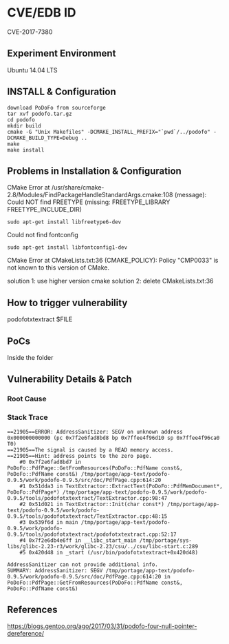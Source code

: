 # CVE/EDB ID
CVE-2017-7380

## Experiment Environment
Ubuntu 14.04 LTS

## INSTALL & Configuration
```
download PoDoFo from sourceforge
tar xvf podofo.tar.gz
cd podofo 
mkdir build
cmake -G "Unix Makefiles" -DCMAKE_INSTALL_PREFIX="`pwd`/../podofo" -DCMAKE_BUILD_TYPE=Debug ..
make
make install
```

## Problems in Installation & Configuration
CMake Error at /usr/share/cmake-2.8/Modules/FindPackageHandleStandardArgs.cmake:108 (message):  
  Could NOT find FREETYPE (missing: FREETYPE\_LIBRARY FREETYPE\_INCLUDE\_DIR)  
```
sudo apt-get install libfreetype6-dev
```

Could not find fontconfig
```
sudo apt-get install libfontconfig1-dev
```
CMake Error at CMakeLists.txt:36 (CMAKE\_POLICY):
Policy "CMP0033" is not known to this version of CMake.

solution 1: use higher version cmake
solution 2: delete CMakeLists.txt:36


## How to trigger vulnerability
podofotxtextract $FILE

## PoCs
Inside the folder

## Vulnerability Details & Patch

### Root Cause

### Stack Trace
```
==21905==ERROR: AddressSanitizer: SEGV on unknown address 0x000000000000 (pc 0x7f2e6fad8bd8 bp 0x7ffee4f96d10 sp 0x7ffee4f96ca0 T0)
==21905==The signal is caused by a READ memory access.
==21905==Hint: address points to the zero page.
    #0 0x7f2e6fad8bd7 in PoDoFo::PdfPage::GetFromResources(PoDoFo::PdfName const&, PoDoFo::PdfName const&) /tmp/portage/app-text/podofo-0.9.5/work/podofo-0.9.5/src/doc/PdfPage.cpp:614:20
    #1 0x51dda3 in TextExtractor::ExtractText(PoDoFo::PdfMemDocument*, PoDoFo::PdfPage*) /tmp/portage/app-text/podofo-0.9.5/work/podofo-0.9.5/tools/podofotxtextract/TextExtractor.cpp:98:47
    #2 0x51d021 in TextExtractor::Init(char const*) /tmp/portage/app-text/podofo-0.9.5/work/podofo-0.9.5/tools/podofotxtextract/TextExtractor.cpp:48:15
    #3 0x539f6d in main /tmp/portage/app-text/podofo-0.9.5/work/podofo-0.9.5/tools/podofotxtextract/podofotxtextract.cpp:52:17
    #4 0x7f2e6db4e6ff in __libc_start_main /tmp/portage/sys-libs/glibc-2.23-r3/work/glibc-2.23/csu/../csu/libc-start.c:289
    #5 0x420d48 in _start (/usr/bin/podofotxtextract+0x420d48)

AddressSanitizer can not provide additional info.
SUMMARY: AddressSanitizer: SEGV /tmp/portage/app-text/podofo-0.9.5/work/podofo-0.9.5/src/doc/PdfPage.cpp:614:20 in PoDoFo::PdfPage::GetFromResources(PoDoFo::PdfName const&, PoDoFo::PdfName const&)
```

## References
https://blogs.gentoo.org/ago/2017/03/31/podofo-four-null-pointer-dereference/